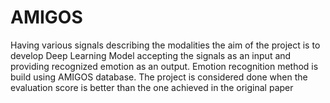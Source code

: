 # AMIGOS
Having various signals describing the modalities the aim of the project is to develop Deep Learning Model accepting the signals as an input and providing recognized emotion as an output. Emotion recognition method is build using AMIGOS database.
The project is considered done when the evaluation score is better than the one achieved in the original paper

